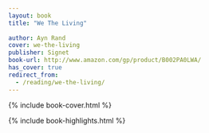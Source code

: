 ```yaml
---
layout: book
title: "We The Living"
 
author: Ayn Rand
cover: we-the-living
publisher: Signet
book-url: http://www.amazon.com/gp/product/B002PA0LWA/
has_cover: true
redirect_from:
  - /reading/we-the-living/
---
```

{% include book-cover.html %}

{% include book-highlights.html %}

